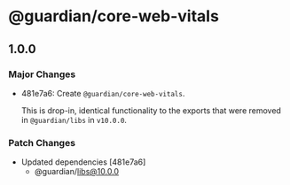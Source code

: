 # @guardian/core-web-vitals

## 1.0.0

### Major Changes

- 481e7a6: Create `@guardian/core-web-vitals`.

  This is drop-in, identical functionality to the exports that were removed in `@guardian/libs` in `v10.0.0`.

### Patch Changes

- Updated dependencies [481e7a6]
  - @guardian/libs@10.0.0
